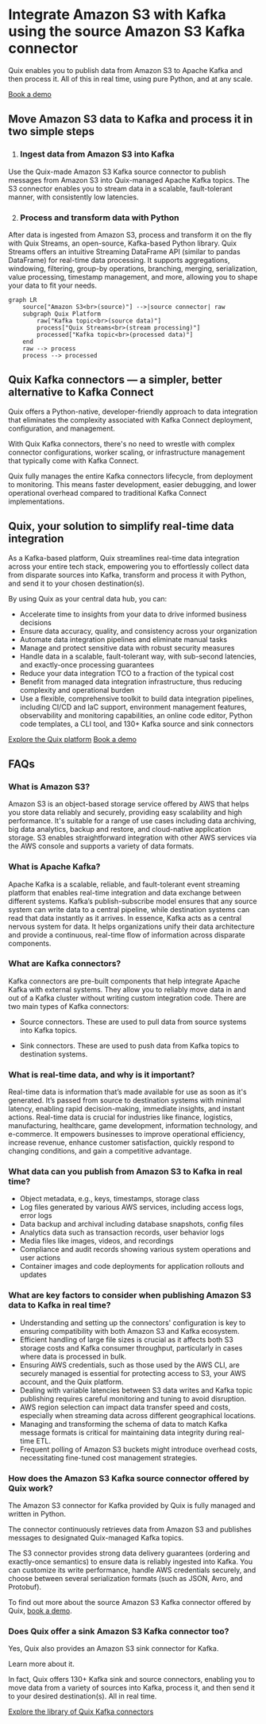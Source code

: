 <!--- BEGIN MARKDOWN --->
# Integrate Amazon S3 with Kafka using the source Amazon S3 Kafka connector

Quix enables you to publish data from Amazon S3 to Apache Kafka and then process it. All of this in real time, using pure Python, and at any scale. 

[Book a demo](https://share.hsforms.com/1iW0TmZzKQMChk0lxd_tGiw4yjw2)

## Move Amazon S3 data to Kafka and process it in two simple steps

1. ### Ingest data from Amazon S3 into Kafka

Use the Quix-made Amazon S3 Kafka source connector to publish messages from Amazon S3 into Quix-managed Apache Kafka topics. The S3 connector enables you to stream data in a scalable, fault-tolerant manner, with consistently low latencies. 

2. ### Process and transform data with Python

After data is ingested from Amazon S3, process and transform it on the fly with Quix Streams, an open-source, Kafka-based Python library. Quix Streams offers an intuitive Streaming DataFrame API (similar to pandas DataFrame) for real-time data processing. It supports aggregations, windowing, filtering, group-by operations, branching, merging, serialization, value processing, timestamp management, and more, allowing you to shape your data to fit your needs.

```mermaid
graph LR
    source["Amazon S3<br>(source)"] -->|source connector| raw
    subgraph Quix Platform
        raw["Kafka topic<br>(source data)"]
        process["Quix Streams<br>(stream processing)"]
        processed["Kafka topic<br>(processed data)"]
    end
    raw --> process
    process --> processed
```

## Quix Kafka connectors — a simpler, better alternative to Kafka Connect

Quix offers a Python-native, developer-friendly approach to data integration that eliminates the complexity associated with Kafka Connect deployment, configuration, and management. 

With Quix Kafka connectors, there's no need to wrestle with complex connector configurations, worker scaling, or infrastructure management that typically come with Kafka Connect.

Quix fully manages the entire Kafka connectors lifecycle, from deployment to monitoring. This means faster development, easier debugging, and lower operational overhead compared to traditional Kafka Connect implementations.

## Quix, your solution to simplify real-time data integration

As a Kafka-based platform, Quix streamlines real-time data integration across your entire tech stack, empowering you to effortlessly collect data from disparate sources into Kafka, transform and process it with Python, and send it to your chosen destination(s).

By using Quix as your central data hub, you can:

* Accelerate time to insights from your data to drive informed business decisions  
* Ensure data accuracy, quality, and consistency across your organization  
* Automate data integration pipelines and eliminate manual tasks  
* Manage and protect sensitive data with robust security measures  
* Handle data in a scalable, fault-tolerant way, with sub-second latencies, and exactly-once processing guarantees  
* Reduce your data integration TCO to a fraction of the typical cost  
* Benefit from managed data integration infrastructure, thus reducing complexity and operational burden  
* Use a flexible, comprehensive toolkit to build data integration pipelines, including CI/CD and IaC support, environment management features, observability and monitoring capabilities, an online code editor, Python code templates, a CLI tool, and 130+ Kafka source and sink connectors

[Explore the Quix platform](https://portal.demo.quix.io/pipeline?workspace=demo-gametelemetrytemplate-prod)                     [Book a demo](https://share.hsforms.com/1iW0TmZzKQMChk0lxd_tGiw4yjw2)

## FAQs

### What is Amazon S3?

Amazon S3 is an object-based storage service offered by AWS that helps you store data reliably and securely, providing easy scalability and high performance. It's suitable for a range of use cases including data archiving, big data analytics, backup and restore, and cloud-native application storage. S3 enables straightforward integration with other AWS services via the AWS console and supports a variety of data formats.

### What is Apache Kafka?

Apache Kafka is a scalable, reliable, and fault-tolerant event streaming platform that enables real-time integration and data exchange between different systems. Kafka’s publish-subscribe model ensures that any source system can write data to a central pipeline, while destination systems can read that data instantly as it arrives. In essence, Kafka acts as a central nervous system for data. It helps organizations unify their data architecture and provide a continuous, real-time flow of information across disparate components.

### What are Kafka connectors?

Kafka connectors are pre-built components that help integrate Apache Kafka with external systems. They allow you to reliably move data in and out of a Kafka cluster without writing custom integration code. There are two main types of Kafka connectors:

* Source connectors. These are used to pull data from source systems into Kafka topics.

* Sink connectors. These are used to push data from Kafka topics to destination systems.

### What is real-time data, and why is it important?

Real-time data is information that’s made available for use as soon as it's generated. It’s passed from source to destination systems with minimal latency, enabling rapid decision-making, immediate insights, and instant actions. Real-time data is crucial for industries like finance, logistics, manufacturing, healthcare, game development, information technology, and e-commerce. It empowers businesses to improve operational efficiency, increase revenue, enhance customer satisfaction, quickly respond to changing conditions, and gain a competitive advantage.

### What data can you publish from Amazon S3 to Kafka in real time?

* Object metadata, e.g., keys, timestamps, storage class  
* Log files generated by various AWS services, including access logs, error logs   
* Data backup and archival including database snapshots, config files  
* Analytics data such as transaction records, user behavior logs  
* Media files like images, videos, and recordings  
* Compliance and audit records showing various system operations and user actions  
* Container images and code deployments for application rollouts and updates  

### What are key factors to consider when publishing Amazon S3 data to Kafka in real time?

* Understanding and setting up the connectors' configuration is key to ensuring compatibility with both Amazon S3 and Kafka ecosystem.  
* Efficient handling of large file sizes is crucial as it affects both S3 storage costs and Kafka consumer throughput, particularly in cases where data is processed in bulk.  
* Ensuring AWS credentials, such as those used by the AWS CLI, are securely managed is essential for protecting access to S3, your AWS account, and the Quix platform.  
* Dealing with variable latencies between S3 data writes and Kafka topic publishing requires careful monitoring and tuning to avoid disruption.  
* AWS region selection can impact data transfer speed and costs, especially when streaming data across different geographical locations.  
* Managing and transforming the schema of data to match Kafka message formats is critical for maintaining data integrity during real-time ETL.  
* Frequent polling of Amazon S3 buckets might introduce overhead costs, necessitating fine-tuned cost management strategies.

### How does the Amazon S3 Kafka source connector offered by Quix work?

The Amazon S3 connector for Kafka provided by Quix is fully managed and written in Python. 

The connector continuously retrieves data from Amazon S3 and publishes messages to designated Quix-managed Kafka topics. 

The S3 connector provides strong data delivery guarantees (ordering and exactly-once semantics) to ensure data is reliably ingested into Kafka. You can customize its write performance, handle AWS credentials securely, and choose between several serialization formats (such as JSON, Avro, and Protobuf).  

To find out more about the source Amazon S3 Kafka connector offered by Quix, [book a demo](https://share.hsforms.com/1iW0TmZzKQMChk0lxd_tGiw4yjw2).

### Does Quix offer a sink Amazon S3 Kafka connector too?

Yes, Quix also provides an Amazon S3 sink connector for Kafka.

Learn more about it.

In fact, Quix offers 130+ Kafka sink and source connectors, enabling you to move data from a variety of sources into Kafka, process it, and then send it to your desired destination(s). All in real time.

[Explore the library of Quix Kafka connectors](https://quix.io/connectors)
<!--- END MARKDOWN --->